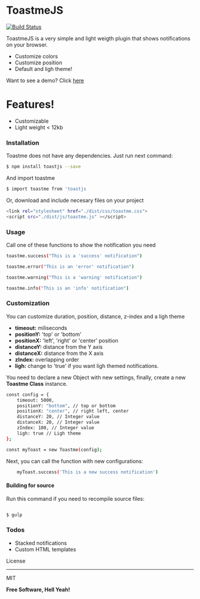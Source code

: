 
# ToastmeJS



[![Build Status](https://travis-ci.org/joemccann/dillinger.svg?branch=master)](https://travis-ci.org/joemccann/dillinger)

  

ToastmeJS is a very simple and light weigth plugin that shows notifications on your browser.

  

- Customize colors
- Customize position
- Default and ligh theme!

Want to see a demo? Click [here](https://alexsegen.github.io/toastmejs/)

# Features!

  

- Customizable
- Light weight < 12kb

  

### Installation

  

Toastme does not have any dependencies.  Just run next command:

```sh
$ npm install toastjs --save
```
And import toastme


```sh
$ import toastme from 'toastjs
```


Or, download and include necesary files on your project

  
```sh
<link rel="stylesheet" href="./dist/css/toastme.css">
<script src="./dist/js/toastme.js" ></script>
```
  

### Usage

Call one of these functions to show the notification you need

```sh
toastme.success("This is a 'success' notification")

toastme.error("This is an 'error' notification")

toastme.warning("This is a 'warning' notification")

toastme.info("This is an 'info' notification")
```
  
  

### Customization

  

You can customize duration, position, distance, z-index and a ligh theme

  

- **timeout:** miliseconds
- **positionY:** 'top' or 'bottom'
- **positionX:** 'left', 'right' or 'center' position
- **distanceY:** distance from the Y axis
- **distanceX:** distance from the X axis
- **zIndex:** overlapping order
- **ligh:** change to 'true' if you want ligh themed notifications.

  
You need to declare a new Object with new settings, finally, create a new **Toastme Class** instance.


```sh
const config = {
	timeout: 5000,
	positionY: "bottom", // top or bottom
	positionX: "center", // right left, center
	distanceY: 20, // Integer value
	distanceX: 20, // Integer value
	zIndex: 100, // Integer value
	ligh: true // Ligh theme
};

const myToast = new Toastme(config);
```

Next, you can call the function with new configurations:

```sh
	myToast.success('This is a new success notification')
```

  

#### Building for source

Run this command if you need to recompile source files:

  

```sh

$ gulp

```

### Todos

  

- Stacked notifications
- Custom HTML templates

  

License

----

  

MIT

  
  

**Free Software, Hell Yeah!**
